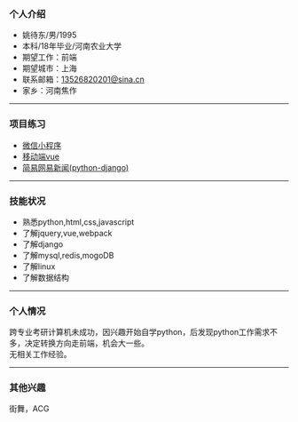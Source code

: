 ### 个人介绍

- 姚待东/男/1995
- 本科/18年毕业/河南农业大学
- 期望工作：前端
- 期望城市：上海
- 联系邮箱：13526820201@sina.cn
- 家乡：河南焦作

<hr>

### 项目练习


- [微信小程序](https://github.com/bboyAyao/gitlearn/tree/master/wechat_demo)  
- [移动端vue](https://github.com/bboyAyao/vue-qunar-travel)  
- [简易网易新闻(python-django)](https://github.com/bboyAyao/gitlearn/tree/master/newsSite/minicms)     
  
<hr>

### 技能状况

- 熟悉python,html,css,javascript
- 了解jquery,vue,webpack
- 了解django
- 了解mysql,redis,mogoDB
- 了解linux
- 了解数据结构

<hr/>

### 个人情况
跨专业考研计算机未成功，因兴趣开始自学python，后发现python工作需求不多，决定转换方向走前端，机会大一些。  
无相关工作经验。

<hr/>

### 其他兴趣
街舞，ACG
